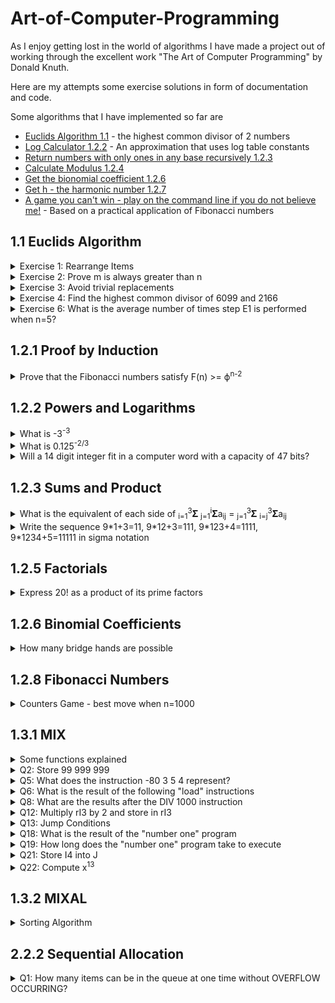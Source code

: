 # Art-of-Computer-Programming
As I enjoy getting lost in the world of algorithms I have made a project out of working through the excellent work "The Art of Computer Programming" by Donald Knuth.

Here are my attempts some exercise solutions in form of documentation and code.

Some algorithms that I have implemented so far are 
* [Euclids Algorithm 1.1](/exercises/chapter_1/one/euclids_algorithm.py) - the highest common divisor of 2 numbers
* [Log Calculator 1.2.2](/exercises/chapter_1/two/log_calculator.py) - An approximation that uses log table constants
* [Return numbers with only ones in any base recursively 1.2.3](/exercises/chapter_1/two/only_ones.py)
* [Calculate Modulus 1.2.4](/exercises/chapter_1/two/calculate_modulus.py)
* [Get the bionomial coefficient 1.2.6](/exercises/chapter_1/two/binomial_coefficients.py)
* [Get h - the harmonic number 1.2.7](exercises/chapter_1/two/harmonic_numbers.py)
* [A game you can't win - play on the command line if you do not believe me!](applications/counters_game.py) - Based on a practical application of Fibonacci numbers
## 1.1 Euclids Algorithm
<details>
  <summary>Exercise 1: Rearrange Items</summary>
  
  **Rearrange a, b, c, d to b, c, d, a**  
  e <-- b (a, b, c, d, b)  
  b <-- c (a, c, c, d, b)  
  c <-- d (a, c, d, d, b)  
  d <-- a (a, c, d, a, b)
  a <-- e (b, c, d, a)
</details>  

<details>
  <summary>Exercise 2: Prove m is always greater than n</summary>
  
**Prove m is always greater than n (except first iteration)**    

**Euclids Algorithm**  
E0: If m < n, exchange m <--> n  
E1: Divide m by n and let r be the remainder  
E2:  if r = 0 return n  
E3: Set m <- n, n <- r 

**Constraints**  
* n cannot be 1 as there would be no remainder  
* m and n cannot be equal as there would be no remainder  

**Attempted Solution**  
* r = m % n  
* We set m < n and n < r  
* This equals m < n and n < m % n 
* Whatever the value of n, m must be greater than m % n  
* m > m % n
</details>

<details>
<summary>Exercise 3: Avoid trivial replacements</summary>

  **Avoid Trivial Replacements**  

  **Attempted Solution**  
  Algorithm F - this looks like recursion
  * If m % n = 0 return n (Iteration 1)
  * If n % (m % n) = 0 return m % n (Iteration 2)
  * If (m % n) % (n % (m % n)) = 0 return n % (m % n) (Iteration 3)
  * If (n % (m % n)) % ((m % n) % (n % (m % n))) = 0 return (m % n) % (n % (m % n)) (Iteration 4)  

  The whole expression becomes the second arg  
  The second part of the expression, after the first modulus sign, becomes the first arg  

  So I seem to have overcomplicated this one...
  I have created a [recursive solution]("/exercises/chapter_1/one/euclids_algorithm") based on this
</details>


<details>
<summary>Exercise 4: Find the highest common divisor of 6099 and 2166</summary>

  **Find the highest common divisor of 6099 and 2166**  
  m=6099, n=2166
  * E1: r=1767
  * E2: False
  * E3: m=2166, n=1767
  * E1: r=399
  * E2: False
  * E3: m=1767, n=399
  * E1: r=171
  * E2: False
  * E3: m=399, n=171
  * E1: r=57
  * E2: False
  * E3: m=171, n=57
  * E2: True  

**Solution: 57**
</details>

<details>
<summary>Exercise 6: What is the average number of times step E1 is performed when n=5?</summary>

m=1 -> 1  
m=2 -> 2  
m=3 -> 3  
m=4 -> 2  
m=5 -> 1  
m=6 -> 2  
m=7 -> 3  
m=8 -> 4  
m=9 -> 3  
m=10 -> 1  
m=11 -> 2  
m=12 -> 3  
m=13 -> 4  
m=14 -> 3  
m=15 -> 1  
m=16 -> 2  
m=17 -> 3  
m=18 -> 4  
m=19 -> 3  
m=20 -> 1  

Average = 48 / 20 = 2.4
Check solution using the [recursive function]("/exercises/chapter_1/one/exercise_six").  
Setting m to 1,000,000 can be run in a reasonable time with the answer of 2.599996.  
This is very close to 2.6  

**Solution: 2.6**
</details>

## 1.2.1 Proof by Induction
<details>
<summary>Prove that the Fibonacci numbers satisfy F(n) >= ϕ<sup>n-2</sup></summary>

Where:

* ϕ = (1 + √5) / 2  
* 1 + ϕ = ϕ<sup>2</sup>   

Test:
* F<sub>(1)</sub> = 1
* F<sub>(1)</sub> >= ϕ<sup>n-2</sup> = ϕ<sup>-1</sup>
* 1 >= ϕ<sup>-1</sup>
* 1 >= 1 / ϕ
* ϕ >= 1 (Multiply by ϕ)
* (1 + √5) / 2 >= 1 (Sub real value for ϕ)
* 1 + √5 >= 2
* √5 >= 1 (Test is True)

Assert:
* F<sub>(n)</sub> >= ϕ<sup>n-2</sup>
* So F<sub>(n+1)</sub> >= ϕ<sup>n-1</sup>
* And F<sub>(n-1)</sub> >= ϕ<sup>n-3</sup>

Prove:
* F<sub>(n+1)</sub> >= F<sub>(n-1)</sub> + F<sub>(n)</sub> (The next in the sequence adds the previous 2 numbers)
* F<sub>(n+1)</sub> >= ϕ<sup>n-3</sup> + ϕ<sup>n-2</sup> (Substitute for the phi)
* ϕ<sup>n-3</sup> + ϕ<sup>n-2</sup> = ϕ<sup>n-3</sup>(1 + ϕ)
* ϕ<sup>n-3</sup>(1 + ϕ) = ϕ<sup>n-3</sup>(ϕ<sup>2</sup>) (As 1 + ϕ = ϕ<sup>2</sup>)
* ϕ<sup>n-3</sup>(ϕ<sup>2</sup>) = ϕ<sup>n-1</sup>
* ϕ<sup>n-3</sup> + ϕ<sup>n-2</sup> = ϕ<sup>n-1</sup>
* F<sub>(n+1)</sub> >= ϕ<sup>n-1</sup>
* F<sub>(n)</sub> >= ϕ<sup>n-2</sup> - **Proof is Correct**

</details>

## 1.2.2 Powers and Logarithms
<details>
<summary>What is -3<sup>-3</sup></summary>

-3<sup>-3</sup> = -1/3<sup>3</sup> = **1/27**
</details>

<details>
<summary>What is 0.125<sup>-2/3</sup></summary>

* 0.125<sup>-2/3</sup> = (1/8)<sup>-2/3</sup>
* (1/8)<sup>-2/3</sup> = <sup>3</sup>√(1/8)<sup>2</sup>
* <sup>3</sup>√(1/8)<sup>2</sup> = 1 / (1/2)<sup>2</sup>
* 1 / (1/2)<sup>2</sup> = 1 / (1/4)
* 1 / (1/4) = **4**
</details>

<details>
<summary>Will a 14 digit integer fit in a computer word with a capacity of 47 bits?</summary>

Let us assume that the 14 digit integer is going be at its max value.  
This would make the integer have a value of 99,999,999,999,999 or 9.9 * 10<sup>13</sup>  
Lets call this integer *i*   
Mathematically this question is asking is 47 >= log<sub>2</sub>(i)?  
We could ask what is the max value that a 47 bit integer will hold?  
This is simple to answer as it is 2<sup>47</sup> which is 1.4 * 10<sup>14</sup>  
The max allowed value of 1.4 * 10<sup>14</sup> is much greater than 9.9 * 10<sup>13</sup>  
Therefore **Yes the 14 digit integer will fit into a 47 bit value**
</details>

## 1.2.3 Sums and Product
<details>
<summary>What is the equivalent of each side of <sub>i=1</sub><sup>3</sup>𝚺 <sub>j=1</sub><sup>i</sup>𝚺a<sub>ij</sub> = <sub>j=1</sub><sup>3</sup>𝚺 <sub>i=j</sub><sup>3</sup>𝚺a<sub>ij</sub></summary>

We are dealing with a loop within a loop. However, the inner loop is either reduced or incremented by an iteration each time the outer loop iterates.  

**LHS** - <sub>i=1</sub><sup>3</sup>𝚺 <sub>j=1</sub><sup>i</sup>𝚺a<sub>ij</sub>
* i=1 j=1 11 (next j gets reset, i gets incremented)
* i=2 j=1 21
* i=2 j=2 22 (next j gets reset, i gets incremented)
* i=3 j=1 31
* i=3 j=2 32
* i=3 j=3 33 (now both loops end)  

**LHS** = a<sub>11</sub> + (a<sub>21</sub> + a<sub>22</sub>) + (a<sub>31</sub> + a<sub>32</sub> + a<sub>33</sub>)

**RHS** - <sub>j=1</sub><sup>3</sup>𝚺 <sub>i=j</sub><sup>3</sup>𝚺a<sub>ij</sub>
* i=1 j=1 11
* i=2 j=1 21
* i=3 j=1 31 (j gets incremented, i gets reset to j)
* i=2 j=2 22
* i=3 j=2 32 (j gets incremented, i gets reset to j)
* i=3 j-3 33 (now both loops end)  

**RHS** = (a<sub>11</sub> + a<sub>21</sub> + a<sub>31</sub>) + (a<sub>22</sub> + a<sub>32</sub>) + a<sub>33</sub>  

**RHS == LHS**
</details>

<details>
<summary>Write the sequence 9*1+3=11, 9*12+3=111, 9*123+4=1111, 9*1234+5=11111 in sigma notation</summary>

If we were solving this in programming then we could use string parsing. However, a mathematical solution is more elegant.  

I have taken the authors solutions here and applied them to the case of n=4.

General formulae for base 10 is 9 <sub>k=0</sub><sup>n</sup>𝚺(n-k)10<sup>k</sup> + (n+1)  
Note that the multiplication by 9 and the addition of 5 is done on the result of the sum.  

Where n=4:  
9 <sub>k=0</sub><sup>4</sup>𝚺(4-k)10<sup>k</sup> + 5  

Summation loop as follows:
* k<sub>0</sub> = (4-0)10<sup>0</sup> = 4*1 = 4
* k<sub>1</sub> = (4-1)10<sup>1</sup> = 3*10 = 30
* k<sub>2</sub> = (4-2)10<sup>2</sup> = 2*100 = 200
* k<sub>3</sub> = (4-3)10<sup>3</sup> = 1*1000 = 1000
* k<sub>4</sub> = (4-4)10<sup>3</sup> = 0*10000 = 0

Sum total: 1000 + 200 + 30 + 4 = 1234  
Multiply by 9: 1234 * 9 = 11106  
Add 5: 11106 + 5 = 11111

It works for base 2 also!
General formulae for any base is...  
(b-1)<sub>k=0</sub><sup>n</sup>𝚺(n-k)b<sup>k</sup> + (n+1)  
So for base 2 we get  
(1)<sub>k=0</sub><sup>n</sup>𝚺(n-k)2<sup>k</sup> + (n+1)  
The multiplier is not needed in this case  
<sub>k=0</sub><sup>n</sup>𝚺(n-k)2<sup>k</sup> + (n+1)

Take n = 4 in base 2  
<sub>k=0</sub><sup>n</sup>𝚺(2-k)2<sup>2</sup> + 5  
* k<sub>0</sub> = (4-0)2<sup>0</sup> = 4*1 = 4
* k<sub>1</sub> = (4-1)2<sup>1</sup> = 3*2 = 6
* k<sub>2</sub> = (4-2)2<sup>2</sup> = 2*4 = 8
* k<sub>3</sub> = (4-3)2<sup>3</sup> = 1*8 = 8
* k<sub>4</sub> = (4-4)2<sup>3</sup> = 0*16 = 0

Sum total: 4 + 6 + 8 + 8 = 26  
Multiplier is 1 so nothing to do here    
Add 5: 26 + 5 = 31  which is 32 - 1   
This gives us 100000 - 1 = 11111 in binary

However, this notation can be simplified  
(b-1)<sub>k=0</sub><sup>n</sup>𝚺(n-k)b<sup>k</sup> + (n+1) = <sub>k=0</sub><sup>n</sup>𝚺 b<sup>k</sup>  
Does the new notation work?  
Let us try n=4 in base 2.  
<sub>k=0</sub><sup>n</sup>𝚺 b<sup>k</sup> = 2<sup>0</sup> + 2<sup>1</sup> + 2<sup>2</sup> + 2<sup>3</sup> + 2<sup>4</sup> = 1 + 2 + 4 + 8 + 16 = 31  
Base 10 is also simple = 1 + 10 + 100 + 1000 + 10000 = 11111

So with this simpler notation we get the same result in both base 2 and base 10

A recursive version of this algorithm can be found [here](/exercises/chapter_1/two/only_ones.py) 
</details>

## 1.2.5 Factorials
<details>
<summary>Express 20! as a product of its prime factors</summary>

20! = <sub>k>0</sub>𝚺 floor(20 / p<sup>k</sup>) for each prime factor  
Primes up to 20 = 2, 3, 5, 7, 11, 13, 17, 19  
As the 11, 13, 17 and 19 result in 1 by this sequence then we don't need to do any futher calculations for these numbers.  
We simply need to multiply the result by 11 * 13 * 17 * 19
* 20! as 2: <sub>k>0</sub>𝚺 floor(20 / 2<sup>k</sup>)
  * floor(20/2<sup>1</sup>) + floor(20/2<sup>2</sup>) + floor(20/2<sup>3</sup>) + floor(20/2<sup>4</sup>)
  * 10 + 5 + 2 + 1
  * 2<sup>18</sup>
* 20! as 3: <sub>k>0</sub>𝚺 floor(20 / 3<sup>k</sup>)
  * floor(20/3<sup>1</sup>) + floor(20/3<sup>2</sup>)
  * 6 + 2
  * 3<sup>8</sup>
* 20! as 5: <sub>k>0</sub>𝚺 floor(20 / 5<sup>k</sup>)
  * floor(20/5<sup>1</sup>)
  * 4
  * 5<sup>4</sup>
* 20! as 7: <sub>k>0</sub>𝚺 floor(20 / 7<sup>k</sup>)
  * floor(20/7<sup>1</sup>)
  * 2
  * 7<sup>2</sup>  

#### 20! = 2<sup>18</sup> * 3<sup>8</sup> * 5<sup>4</sup> * 7<sup>2</sup> * 11 * 13 * 17 * 19
```python
import math

2**18 * 3**8 * 5**4 * 7**2 * 11 * 13 * 17 * 19 == math.factorial(20)
```
```shell
Out[3]: True
```
</details>

## 1.2.6 Binomial Coefficients
<details>
<summary>How many bridge hands are possible</summary>

This is calculated using the formulae n! / (k! * (n-k)!)

We can take each factorial expression n, k and n-k and calculate it as a product of prime factors.  
Once that has been done each exponential expression can either be multiplied or divided out.   
The final result can be seen [here](/exercises/chapter_1/two/binomial_coefficients.py)
```python
{2: 4, 5: 2, 7: 2, 17: 1, 23: 1, 41: 1, 43: 1, 47: 1}
```
2<sup>4</sup> * 5<sup>2</sup> * 7<sup>2</sup> * 17 * 23 * 41 * 43 * 47  
Resulting in **635 013 559 600**
</details>

## 1.2.8 Fibonacci Numbers
<details>
<summary>Counters Game - best move when n=1000</summary>

Rules - for 2 players
* There is a pile containing n counters. 
* The first player removes any number of counters, leaving at least one.  
* Each player must take at least one counter.
* Each player can take a maximum of 2 times the counters that the previous player took.

Let us imagine that there are 11 counters to start with.  

We shall assume that neither player wants to face certain loss.  
Therefore, their options shall be restricted to < CEIL(n/3)  

A summary of such a game make look like this:  

RC = Remaining Counters

| Turn | Player A | Options | RC  | Player B | Options | RC  |
|------|----------|---------|-----|----------|---------|-----|
| 0    | -        |         |     | -        |         | 11  |
| 1    | 3        | 1 2 3   | 8   | 1        | 1 2     | 7   |
| 2    | 2        | 1 2     | 5   | 1        | -       | 4   |
| 3    | 1        | -       | 3   | 1        | -       | 2   |
| 4    | 2        | -       | 0   |          |         |     |

This worked out pretty well for Player A. Only in their first turn did player B have any choice!  

Player B could have selected 2 counters.   
However, that would have left player A able to take a single counter from the 6 remaining, still leaving 5 counters for player B - ensuring victory!  

What if there are 15 counters? How many counters should Player A take?  
What are the max counters? max = CEIL(n/3) - 1 = 4.  
* This makes sense because if Player A took 5 counters player B would simply take 10 thus winning the game.  
* If Player A took 4 counters this would leave 11, which as we can see from our previous table allows player B certain victory.  
* What if Player A tries to always leave a fibonacci number of counters for his opponent?  
* At no time must he leave his opponent in a position to leave a fibonacci number of counters for him.  
* Options for Player A will be restricted with these rules in mind  

| Turn | Player A | Options | RC  | Player B | Options | RC  |
|------|----------|---------|-----|----------|---------|-----|
| 0    | -        |         |     | -        |         | 15  |
| 1    | 2        | -       | 13  | 4        | 1 2 3 4 | 9   |
| 2    | 1        | -       | 8   | 1        | 1 2     | 7   |
| 3    | 2        | -       | 5   | 1        | -       | 4   |
| 4    | 1        | -       | 3   | 1        | -       | 2   |
| 5    | 2        | -       | 0   |          |         |     |

Player A wins again! We note on turn 2 Player B could have chosen 2 counters.  
Player A Would then have taken 1 counter on turn 3 leaving the game in the same state.  
What about turn 1? Player B could have chosen 1, 2 or 3 instead. 
* Player B chooses 3, RC=10, Player A chooses 2. No difference.
* Player B chooses 2, RC=11, Player A chooses 3. No difference.
* Player B chooses 1, RC=12
  * Player A much choose 1. 
  * Choosing 2 would allow his opponent to leave him with a fibonacci number of counters.
  * RC=11. Now Player B can choose 1 or 2.  
  * If Player B leaves 10 counters Player A will choose 2 and leave 8.  
  * If Player B leaves 9 counters Player A will choose 1 and leave 8.
  * Either way certain victory follows for Player A.

What if there are 1000 counters. What move should Player A make?  
* max = CEIL(n/3) - 1
* n/3 = 333.33333...
* CEIL(333.333) = 334
* max = 333  

The most counters' player A can take is 333.  
* Player A must leave at least 1000 - 333 counters = 667
* The first Fibonacci number after 667 is 987.
* Player A must take **13 counters** for his first move
</details>

## 1.3.1 MIX 
<details>
<summary>Some functions explained</summary>

Some of the more complex functions are explained here in detail
<details>
<summary>CHAR</summary>

* Contents of rA is turned into a 10 byte code. 
  * Take our example of register A storing the number 10000.
  * 0 has a character code of 30
  * 1 has a character code of 31
  * rA would store 0's
    * This would equal 30 30 30 30 30
  * rX would store the string representation of 10000
    * This would equal 31 30 30 30 30
</details>

<details>
<summary>MOVE</summary>

* MOVE -1,1(1)
* MOVE x,y(z)
* x is the source memory address. The contents are copied to the memory address held in rI1
  * This is hard set to rI1 and is not changed by any of the variables x, y, z
* y is the index register and therefore must be between 1 and 6. 
  * The contents of the Index register are added to the source memory address
  * In our example y=1 which means the contents or rI1 are added to the initial memory location of -1
  * As rI1 held the address of 2 the source memory address is modified to memory location 1.
  * Therefore, the contents of 1 (0/NOP) is copied to 2
  * rI1 is then incremented by 1
* z is the number of operations or copies that are carried out
</details>

<details>
<summary>NUM</summary>

* 1000010000 is assumed to be a number in string text. 
* We may see this in modern programming languages as "1000010000"
* Each Byte in MIX can contain 6 bits allowing a maximum of 64 values
  * This allows for 0 - 63 in binary 000000 to 111111
* Each word can store 6 bytes 
  * This allows for the +/- sign and 5 bytes
    * [+][0][0][0][0][63] would simply be 63
    * [+][0][0][0][1][0] would be 64 as we have used the next byte
    * [+][0][0][1][0][0] would be 64<sup>2</sup> or 3969
    * Therefore, each byte can allow a maximum of 64<sup>i</sup> values
    * [+][64<sup>4</sup>][64<sup>4</sup>][64<sup>3</sup>][64<sup>2</sup>][64<sup>1</sup>] represent the max values depending on position
* To turn manually "1000010000" into a numeric value that MIX can understand we have to find the log base 2 of this number
* log<sub>2</sub>1000010000 = ~29.897
  * 64 = 2<sup>6</sup> and so log<sub>64</sub>1000010000 = 29.897 / 6 = ~4.98
  * If this was over 5 we would not be able to store it
    * In this case MIX stores the remainder
  * We know now all bytes are required including the first one that represents 64<sup>4</sup>
  * 1000010000 / 64<sup>4</sup> = ~59.6
  * floor(59.6) = 59
  * **The first byte is 59**
* Calculating the second byte
  * We now need the remainder
  * 1000010000 - (59 * 64<sup>4</sup>) = 10154256
  * 10154256 / 64<sup>3</sup> = ~38.74
  * floor(38.74) = 38
  * **The second byte is 38**
* Calculating the third byte
  * 10154256 - (38 * 64<sup>3</sup>) = 192784
  * 192784 / 64<sup>2</sup> = ~47.07
  * **The third byte is 47**
* Calculating the fourth byte
  * 192784 - (47 * 64<sup>2</sup>) = 272
  * 272 / 64 = 4.25
  * **The fourth byte is 4**
* Calculating the fifth byte
  * 272 - (4 * 64) = 16
  * **The fifth byte is 16**
* Register A is left with 59 38 47 4 16 after the conversion
</details>
</details>

<details>
<summary>Q2: Store 99 999 999</summary>

Each byte has a maximum value of 64.  
The max value that can be stored in each of the 5 cells is 63 * the following powers of 64: 64<sup>4</sup> 64<sup>3</sup> 64<sup>2</sup> 64<sup>1</sup> 64<sup>0</sup>  
log<sub>2</sub>99 999 999 = ~26.58  
* 64 = 2<sup>6</sup>
* 26.58 / 6 = 4.43
* Now we know we need 5 bytes to store this number
  * 99 999 999 / 64<sup>4</sup>(16777216) = ~5.96
  * The first byte is 5
  * Remainder = 99999999 - (5 * 64<sup>4</sup>) = 16 113 919
  * 16 113 919 / 64<sup>3</sup>(262144) = ~61.47
  * The second byte is 61
  * Remainder = 16113919 - (61 * 64<sup>3</sup>) = 123135
  * 123135 / 64<sup>2</sup>(4096) = ~30.06
  * The third byte is 30
  * Remainder = 123135 - 30 * 64<sup>2</sup> = 255
  * 255 / 64 = ~3.98
  * The fourth byte is 3
  * Remainder = 255 - (3*64) = 63
  * The firth byte is 63
* Therefore, 99 999 999 can be represented by +5 61 30 3 64

</details>

<details>
<summary>Q5: What does the instruction -80 3 5 4 represent?</summary>

* -80 is memory location -80
* 3 tells us to add the memory location (in this case of -80) to the value store in register I3
* 5 says to use all 5 fields or use a particular operation
* 4 is the operation code in this case DIV or FDIV. As DIV is 0:5 and the previous instruction was 5 the operation we need is DIV  

**The resulting translated operation will be DIV -80,3**
</details>

<details>
<summary>Q6: What is the result of the following "load" instructions</summary>

Memory 3000 contains +5 1 200 15  

Instructions:
* LDAN 3000 - load negative A - A is set to -5 1 200 15 
* LD2N 3000(3:4) - load negative rI2 - register I2 is set to -200
* LDX 3000(1:3) - value is stored in rX - the last fields of register X is set to 5 1 ?  
* LD6 3000 - value is stored in rI6 - register I6 is undefined - as we are trying to fit 5 cells into 2
* LDXN 3000(0:0) - load negative X - register X sign is set to negative
</details>

<details>
<summary>Q8: What are the results after the DIV 1000 instruction</summary>

rA before: -0  
rX before: -1234 0 3 1  
cell 1000: -000 2 0  
Instruction DIV 1000  
-1234031 / -20 we can negate the negative signs = 1234031 / 20 = 61701.55  
rA = +0 617 0 1  
Get remainder: 1234031 - (61701 * 20) = 1234031 - 1234020 = 31 - 20 = 11  
rX = -00011

</details>

<details>
<summary>Q12: Multiply rI3 by 2 and store in rI3</summary>

The question asks for this to be done in a single instruction.    
The command INC3 increases rI3 by a given amount.  
We also know that adding a comma to an instruction, using the "I" field, adds the contents of the "I" registers.  
Therefore, we can simply add the contents of rI3 back to itself with this command. This has the effect of mutliplying by 2.

**INC3 0,3**

</details>

<details>
<summary>Q13: Jump Conditions</summary>

JOV: If overflow is on, turn it off and jump  
JNOV: If overflow is off, jump. If it is on switch it off  

If location 1000 contains the instruction `JOV 1001` The overflow toggle will be set to off and the next instruction exectued will be 1001 as normal
What are the effects of changing this to `JNOV 1001`, `JOV 1000`, `JNOV 1000`  
* JNOV 1001: The overflow is turned off if set to on - the next instruction is 1001 anyway
* JOV 1000: If the overflow is on it is turned off. We then jump to 1000 where the overflow is now off and so the program resumes as normal
* JNOV 1000: If the overflow is off we jump back to 1000. This can cause an infinite loop
</details>

<details>
<summary>Q18: What is the result of the "number one" program</summary>

| INSTRUCTION  | Description                                                                          | Register A      | Register X      | Register I1 | Other                 | Results Explanation                                                                                                                        | Instruction # | Execution Time |
|--------------|--------------------------------------------------------------------------------------|-----------------|-----------------|-------------|-----------------------|--------------------------------------------------------------------------------------------------------------------------------------------|---------------|----------------|
| ORIG 1       | Store the instructions from set location onwards                                     |                 |                 |             |                       | All instructions start from memory location 1                                                                                              |               |                |
| STZ 1        | Store the Value of 0 at location 1                                                   | +00000          | +00000          | +00         | Mem1: +00000          |                                                                                                                                            | 33            | 2              |
| ENNX 1       | Enter Negative Number Value at X                                                     |                 | -00001          |             |                       | -1 gets stored in rX                                                                                                                       | 55            | 1              |
| STX 1(0:1)   | Store the rhs digits and +/- sign X at Memory location 1 lhs                         |                 |                 |             | Mem1: -100000         |                                                                                                                                            | 31            | 2              |
| SLAX 1       | Shift Left Including A & X                                                           |                 | -00010          |             |                       | No change to A as all zeros, Register X gets shifted                                                                                       | 06            | 2              |
| ENNA 1       | Enter Negative Value into A                                                          | -00001          |                 |             |                       | Register A is loaded with -00001                                                                                                           | 48            | 1              |
| INCX 1       | Increases Register X by the Value of 1                                               |                 | -0 0 0 0 63     |             |                       | Register X is increased by 1 causing -10(-64 in base 10) to be increased by 1. The value of -63 is now stored.                             | 55            | 1              | 
| ENT1 1       | Enter Value into the register                                                        |                 |                 | +01         |                       | Register I1 is set to +01                                                                                                                  | 49            | 1              |
| SRC 1        | Shift Right Circularly by given amount                                               | -63 0 0 0 0     | -1 0 0 0 0      |             |                       | Reg A is set to -10000 and Reg X is set to +10000                                                                                          | 06            | 2              |
| ADD 1        | Add The Memory location of 1 to Register A                                           | -0 0 0 0 0      |                 |             | Overflow is set to on | -63 - 1 would require 7 bits to store as the number would now be -1 0 0 0 0 0 0. This causes an overflow with remainder 0.                 | 01            | 2              |
| DEC1 -1      | Decrease Register X by the value of -1                                               |                 |                 | +02         |                       | A decrease of minus 1 is an increase of 1 so rI1 is set to +02                                                                             | 49            | 1              |
| STZ 1        | Store the Value of 0 at location 1                                                   |                 |                 |             | Mem1: +00000          | Mem 1 gets set to zero                                                                                                                     | 33            | 2              |
| CMPA 1       | Register A is compared to the memory                                                 |                 |                 |             | Comparison: EQUAL     | Register A contains +00000 and Memory 1 contains 00000                                                                                     | 56            | 2              |
| MOVE -1,1(1) | Copy data from specified memory location to location set in rI1 - then increment rI1 |                 |                 | +03         | Mem2: +00000          | This copies the data from memory address 1 to mem address 2. 3 is stored in rI1 and -1 is the parameter so the target memory address is 2. | 07            | 3              |
| NUM 1        | Convert the contents of Register A and X to Numeric values to be stored in A         | -00 00 02 28 16 |                 |             |                       | +00000 10000 is converted to a number. 10,000 -> encoded num.                                                                              | 05            | 10             |
| CHAR 1       | Convert the contents of Register A to a 10 byte code, thus using Registers A & X     | -30 30 30 30 30 | -31 30 30 30 30 |             |                       | Contents of Register A is turned into a 10 byte decimal number that fills both rA and rX                                                   | 05            | 10             |

End state:
* Register A: -30 30 30 30 30
* Register X: -31 30 30 30 30
* Register I1: +03
* Mem1: +00000
* Mem2: +00000
* Comparison: EQUAL
* Overflow is set to ON

If the starting cell is 0 then there will be some discrepancies:
* The sign on rI1 will be - not +
* The overflow toggle will be set to off
* The comparison indicator will be set to EQUAL not LESS
  * This is because the ADD 1 instruction will add zero as the contents of memory 1 will be zero.
<details>
<summary>Only the program</summary>

* ORIG 1
* STZ 1         
* ENNX 1       
* STX 1(0:1)   
* SLAX 1       
* ENNA 1       
* INCX 1        
* ENT1 1       
* SRC 1        
* ADD 1        
* DEC1 -1      
* STZ 1        
* CMPA 1       
* MOVE -1,1(1) 
* NUM 1        
* CHAR 1  
* HLT 1
</details>
</details>

<details>
<summary>Q19: How long does the "number one" program take to execute</summary>

See table in previous section.  

It takes 42 units of time.  

Perhaps the only unknown timing is the move function as this takes 1 + 2 moves.  
As we are only doing 1 move in this case it takes 3 units of time in total
</details>

<details>
<summary>Q21: Store I4 into J</summary>

As long as the number is greater than 0 and less than 3001.  
Example n=2041
* Setup
  * INC4 2041 
  * JMP 3000 
  * ORIG 3000 
* Copy r4 into rJ
  * LDX 3003 
  * STX -1,4 
  * JMP -1,4 
  * JMP 3004 
* End
  * HLT

Explanation of the program

| Instruction | Changes                | Description                                                                                 | Current Cell |
|-------------|------------------------|---------------------------------------------------------------------------------------------|--------------|
| INC4 2041   | r4 <-- +31 57          | The numerical representation of 2041 is stored in r4                                        | 0            |
| JMP 3000    | rJ <-- +0 2            | Jump to cell 3000, Register J stores the next location if it had not been interrupted, 2    | 1            |
| ORIG 3000   |                        | All instructions from here are set to memory 3000 onwards                                   | N/A          |
| LDX 3003    | rX <-- +46 60 0 0 39   | Register X stores the instruction to JMP to 3004 from cell 3003                             | 3000         |
| STX -1,4    | 2040 <-- +46 60 0 0 39 | Cell 2040 (-1 + the contents of r4) now store the instruction to Jump to cell 3004          | 3001         |
| JMP -1,4    | rJ <-- +46 59          | Jump to cell 2040, Register J stores the next location if it had not been interrupted, 3003 | 3002         |
| JMP 3004    | rJ <-- +31 57          | Jump to cell 3004, Register J stored the next location if it had not been interrupted, 2041 | 2040         |
| HLT         |                        | End of routine                                                                              | 3004         |

</details>

<details>
<summary>Q22: Compute x<sup>13</sup></summary>

Result is held in register A  
x is held in mem 2000  
For example x = 4

Setup
* INCA 4 - Increase Register A by x (in this case 4)
* STA 2000 - Store the number 4 in memory cell 2000
* SUB 2000 - Set Register A back to 0

Algorithm
* ADD 2000 - Store Memory 2000 in A 
* INC1 32 - Increase r1 by 32 - to set the halt instruction
* MOVE 10(1) - Moves the HALT instruction in cell 10 to the location set in r1 - 32 
* DEC1 23 - sets r1 to 9
* MOVE 8(22) - Repeats instructions 8 and 9 - to multiply & shift left 11 times
* MUL 2000 - multiply the contents of Register A by the contents of cell 2000
* SLAX 5 - Move the contents of Register A into Register X, assuming that the number can be contained in a single word

End
* HLT
</details>

## 1.3.2 MIXAL
<details>
<summary>Sorting Algorithm</summary>

* This algorithm is able to find the greatest number and send it to the end 
* Once it has found the greatest number it then finds the next greatest number 
* A decreasing loop discounts items already sorted
* The following table shows the algorithm
* The table after shows the steps required to sort 3 numbers

| LOC     | OP   | ADDRESS | REMARKS                                                                                                                                                |
|---------|------|---------|--------------------------------------------------------------------------------------------------------------------------------------------------------|
| START   | IN   | X+1(0)  | Reads 100 words from tape 0 and put into memory blocks X+1 through to X+100                                                                            |
|         | JBUS | *(0)    | Jump if unit 0 is not ready.This is effectively a pause until all contents are loaded in                                                               |
|         | ENT1 | 100     | Store 100 into rI1                                                                                                                                     |
| 1H      | JMP  | MAXIMUM | Jump to MAXIMUM, Store the next address into rJ                                                                                                        |
|         | LDX  | X,1     | Load the value of Location X + rI1 into rX                                                                                                             |  
|         | STA  | X,1     | Store the value of A into location X + ri1                                                                                                             |
|         | STX  | X,2     | Store the value of X into location X + rI2                                                                                                             |
|         | DEC1 | 1       | Decrease rI1 by 1                                                                                                                                      |
|         | J1P  | 1B      | Jump to 1H if rI1 is positive, Store the next address into rJ                                                                                          |
|         | OUT  | X+1(1)  | Transfer data from memory to output device 1                                                                                                           |
|         | HLT  |         | Ends the routine                                                                                                                                       |
|         | END  | START   |                                                                                                                                                        |
| ------  | ---- | ------  | -------------------------------------------------------------------                                                                                    |
| X       | EQU  | 1000    | Sets X to 1000                                                                                                                                         |
|         | ORIG | 3000    | All instructions take place from memory location 3000                                                                                                  |
| MAXIMUM | STJ  | EXIT    | Store the contents of register J into memory location specified by the EXIT keyword. When EXIT is reached The program will resume in the main routine. |
| INIT    | ENT3 | 0,1     | Enter the contents of rI1 into rI3                                                                                                                     |
|         | JMP  | CHANGEM | Jump to CHANGEM, storing the next instruction into rJ                                                                                                  |
| LOOP    | CMPA | X,3     | Compares the value in A to mem X + rI3 and sets the comparison indicator                                                                               |
|         | JGE  | *+3     | Jump 3 locations ahead of comparison is on greater or equal                                                                                            |
| CHANGEM | ENT2 | 0,3     | Enter the contents of rI3 into rI2                                                                                                                     |
|         | LDA  | X,3     | Load the value of Location X + rI3 into rA                                                                                                             |
|         | DEC3 | 1       | Decrease the value of rI3 by 1                                                                                                                         |
|         | J3P  | LOOP    | Jumps back to the LOOP keyword if rI3 is positive                                                                                                      |
| EXIT    | JMP  | *       | Resumes in the main routine                                                                                                                            |

Let us say this function sorted 3 numbers instead. How would it sort [15, 11, 13]? 

| LOC     | OP   | ADDRESS | MEM LOC | rJ  | rI1 | rI2 | rI3 | rA  | rX  | 1001 | 1002 | 1003 | REMARKS                                           |
|---------|------|---------|---------|-----|-----|-----|-----|-----|-----|------|------|------|---------------------------------------------------|
| START   | IN   | 1001    | 0       |     |     |     |     |     |     | 15   | 11   | 13   | Puts the values of 15, 13 and 11 into 1001 - 1003 |
|         | JBUS | *(0)    | 1       |     |     |     |     |     |     |      |      |      | Waits whilst data loads                           |
|         | ENT1 | 3       | 2       |     | 3   |     |     |     |     |      |      |      | Enters 3 into rI1                                 | 
| 1H      | JMP  | MAXIMUM | 3       | 4   |     |     |     |     |     |      |      |      | Stores 4 into rJ and jumps                        |
| MAXIMUM | STJ  | EXIT    | 3000    |     |     |     |     |     |     |      |      |      | Stores address of 4 into address field of EXIT    |
| INIT    | ENT3 | 0,1     | 3001    |     |     |     | 3   |     |     |      |      |      | Enters 3 into rI3                                 |
|         | JMP  | CHANGEM | 3002    |     |     |     |     |     |     |      |      |      | Jump to ChangM                                    |
| CHANGEM | ENT2 | 0,3     | 3005    |     |     | 3   |     |     |     |      |      |      | Enters 3 into rI2                                 |
|         | LDA  | X,3     | 3006    |     |     |     |     | 13  |     |      |      |      | Stores 13 into rA                                 |
|         | DEC3 | 1       | 3007    |     |     |     | 2   |     |     |      |      |      | Change rI3 to 2                                   |
|         | J3P  | LOOP    | 3008    |     |     |     |     |     |     |      |      |      | Jump to 3003                                      |
| LOOP    | CMPA | X,3     | 3003    |     |     |     |     |     |     |      |      |      | rA=13. 1002=11. COMP = GT                         |
|         | JGE  | *+3     | 3004    |     |     |     |     |     |     |      |      |      | GT so Jump to 3007                                |
|         | DEC3 | 1       | 3007    |     |     |     | 1   |     |     |      |      |      | Change rI3 to 1                                   |
|         | J3P  | LOOP    | 3008    |     |     |     |     |     |     |      |      |      | Jump to 3003                                      |
| LOOP    | CMPA | X,3     | 3003    |     |     |     |     |     |     |      |      |      | rA=13. 1001=15. COMP = LT                         |
|         | JGE  | *+3     | 3004    |     |     |     |     |     |     |      |      |      | LT so no Jump                                     |
| CHANGEM | ENT2 | 0,3     | 3005    |     |     | 1   |     |     |     |      |      |      | Enters 1 into rI2                                 |
|         | LDA  | X,3     | 3006    |     |     |     |     | 15  |     |      |      |      | Stores 15 into rA                                 |
|         | DEC3 | 1       | 3007    |     |     |     | 0   |     |     |      |      |      | Change rI3 to 0                                   |
|         | J3P  | LOOP    | 3008    |     |     |     |     |     |     |      |      |      | rI3 is 0 so no Jump                               |
| EXIT    | JMP  | 4       | 3009    |     |     |     |     |     |     |      |      |      | Jumps to location 4                               |
|         | LDX  | X,1     | 4       |     |     |     |     |     | 13  |      |      |      | Load 13 into rX                                   |
|         | STA  | X,1     | 5       |     |     |     |     |     |     |      |      | 15   | Store 15 into 1003                                |
|         | STX  | X,2     | 6       |     |     |     |     |     |     | 13   | 11   | 15   | Store 13 into 1001                                |
|         | DEC1 | 1       | 7       |     | 2   |     |     |     |     |      |      |      | Set rI2 to 2                                      |
|         | J1P  | 1B      | 8       |     |     |     |     |     |     |      |      |      | Jump back to 1H                                   |
| 1H      | JMP  | MAXIMUM | 3       | 4   |     |     |     |     |     |      |      |      | Stores 4 into rJ and jumps                        |
| MAXIMUM | STJ  | EXIT    | 3000    |     |     |     |     |     |     |      |      |      | Stores address of 4 into address field of EXIT    |
| INIT    | ENT3 | 0,1     | 3001    |     |     |     | 2   |     |     |      |      |      |                                                   |
|         | JMP  | CHANGEM | 3002    |     |     |     |     |     |     |      |      |      |                                                   |
| CHANGEM | ENT2 | 0,3     | 3005    |     |     | 2   |     |     |     |      |      |      |                                                   |
|         | LDA  | X,3     | 3006    |     |     |     |     | 11  |     |      |      |      |                                                   |
|         | DEC3 | 1       | 3007    |     |     |     | 1   |     |     |      |      |      |                                                   |
|         | J3P  | LOOP    | 3008    |     |     |     |     |     |     |      |      |      |                                                   |
| LOOP    | CMPA | X,3     | 3003    |     |     |     |     |     |     |      |      |      | rA=11, 1001=13, COMP=LT                           |
|         | JGE  | *+3     | 3004    |     |     |     |     |     |     |      |      |      | LT so no Jump                                     |
| CHANGEM | ENT2 | 0,3     | 3005    |     |     | 1   |     |     |     |      |      |      |                                                   |
|         | LDA  | X,3     | 3006    |     |     |     |     | 13  |     |      |      |      |                                                   |
|         | DEC3 | 1       | 3007    |     |     |     | 0   |     |     |      |      |      |                                                   |
|         | J3P  | LOOP    | 3008    |     |     |     |     |     |     |      |      |      |                                                   |
| EXIT    | JMP  | 4       | 3009    |     |     |     |     |     |     |      |      |      |                                                   |
|         | LDX  | X,1     | 4       |     |     |     |     |     | 11  |      |      |      |                                                   |
|         | STA  | X,1     | 5       |     |     |     |     |     |     |      | 13   |      |                                                   |
|         | STX  | X,2     | 6       |     |     |     |     |     |     | 11   | 13   | 15   |                                                   |
|         | DEC1 | 1       | 7       |     | 1   |     |     |     |     |      |      |      |                                                   |
|         | J1P  | 1B      | 8       |     |     |     |     |     |     |      |      |      |                                                   |
| 1H      | JMP  | MAXIMUM | 3       | 4   |     |     |     |     |     |      |      |      |                                                   |
| MAXIMUM | STJ  | EXIT    | 3000    |     |     |     |     |     |     |      |      |      |                                                   |
| INIT    | ENT3 | 0,1     | 3001    |     |     |     | 1   |     |     |      |      |      |                                                   |
|         | JMP  | CHANGEM | 3002    |     |     |     |     |     |     |      |      |      |                                                   |
| CHANGEM | ENT2 | 0,3     | 3005    |     |     | 1   |     |     |     |      |      |      |                                                   |
|         | LDA  | X,3     | 3006    |     |     |     |     | 11  |     |      |      |      |                                                   |
|         | DEC3 | 1       | 3007    |     |     |     | 0   |     |     |      |      |      |                                                   |
|         | J3P  | LOOP    | 3008    |     |     |     |     |     |     |      |      |      |                                                   |
| EXIT    | JMP  | 4       | 3009    |     |     |     |     |     |     |      |      |      |                                                   |
|         | LDX  | X,1     | 4       |     |     |     |     |     | 11  |      |      |      |                                                   |
|         | STA  | X,1     | 5       |     |     |     |     |     |     | 11   |      |      |                                                   |
|         | STX  | X,2     | 6       |     |     |     |     |     |     | 11   | 13   | 15   |                                                   |
|         | DEC1 | 1       | 7       |     | 0   |     |     |     |     |      |      |      |                                                   |
|         | J1P  | 1B      | 8       |     |     |     |     |     |     |      |      |      |                                                   |
|         | OUT  | X+1(1)  |         |     |     |     |     |     |     | 11   | 13   | 15   | Sorted Output is Pritned                          |
|         | HLT  |         |         |     |     |     |     |     |     |      |      |      |                                                   |
</details>

## 2.2.2 Sequential Allocation
<details>
<summary>Q1: How many items can be in the queue at one time without OVERFLOW OCCURRING?</summary>

Answer: M - 1 not M

Insert algorithm
* if R == M, then R = 1 else R += 1
* if R == F, then OVERFLOW
* X[R] = Y

Delete algorithm
* if F == R, then UNDERFLOW;
* if F == M, then F = 1 else F += 1
* Y = X[F]

Scenario: F = R = 0

| Command | R == M? | Set R | R == F? | X[R] = Y | X[1] | x[2] | x[3] |
|---------|---------|-------|---------|----------|------|------|------|
| INS 5   | 0 != 3  | 1     | 1 != 0  | X[1] = 5 | 5    |      |      |
| INS 6   | 1 != 3  | 2     | 2 != 0  | x[2] = 6 | 5    | 6    |      |
| INS 7   | 2 != 3  | 3     | 3 != 0  | x[3] = 7 | 5    | 6    | 7    |
| INS 8   | 3 == 3  | 1     | 1 != 0  | x[1] = 8 | 8    | 6    | 7    |

As we see above no OVERFLOW occurred and now we have lost data!  
We cannot store M number of items because we cannot detect overflow.  

What if F = R = 1

| Command | R == M? | Set R | R == F? | X[R] = Y | X[1] | x[2] | x[3] |
|---------|---------|-------|---------|----------|------|------|------|
| INS 5   | 1 != 3  | 2     | 2 != 1  | X[2] = 5 |      | 5    |      |      
| INS 6   | 2 != 3  | 3     | 3 != 1  | x[3] = 6 |      | 5    | 6    |      
| INS 7   | 3 == 3  | 1     | 1 == 1  | OVERFLOW | 5    | 6    | 7    |

So we have given up a memory space but now we can see OVERFLOW gets triggered correctly.  

Therefore, with this algorithm we must set F = R = 1 and so we can only store M -1 items before OVERFLOW is triggered.

</details>
